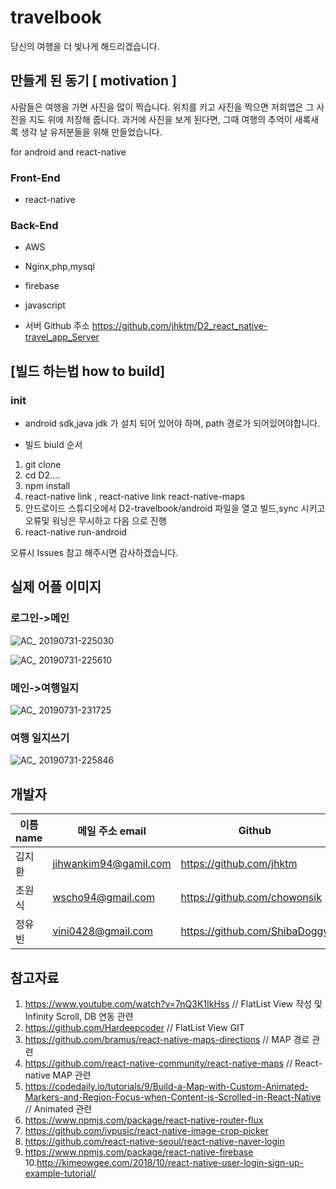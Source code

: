 # travelbook
당신의 여행을 더 빛나게 해드리겠습니다.



## 만들게 된 동기 [ motivation ]

사람들은 여행을 가면 사진을 많이 찍습니다.
위치를 키고 사진을 찍으면 저희앱은 그 사진을 지도 위에 저장해 줍니다.
과거에 사진을 보게 된다면, 그때 여행의 추억이 새록새록 생각 날 유저분들을 위해 만들었습니다.

for android and react-native

### Front-End
* react-native

### Back-End
* AWS
* Nginx,php,mysql
* firebase
* javascript

* 서버 Github 주소
https://github.com/jhktm/D2_react_native-travel_app_Server


## [빌드 하는법 how to build] 


### init 
* android sdk,java jdk 가 설치 되어 있어야 하며, path 경로가 되어있어야합니다.

* 빌드 biuld 순서 
1. git clone 
2. cd D2....
3. npm install 
4. react-native link , react-native link react-native-maps
5. 안드로이드 스튜디오에서 D2-travelbook/android 파일을 열고 빌드,sync 시키고 오류및 워닝은 무시하고 다음 으로 진행
6. react-native run-android

오류시 Issues 참고 해주시면 감사하겠습니다.

## 실제 어플 이미지


### 로그인->메인

![AC_ 20190731-225030](https://user-images.githubusercontent.com/38296895/62219364-26219e00-b3e9-11e9-8d80-baefd2709688.gif)

![AC_ 20190731-225610](https://user-images.githubusercontent.com/38296895/62219371-29b52500-b3e9-11e9-8361-28dc9e2af881.gif)

### 메인->여행일지

![AC_ 20190731-231725](https://user-images.githubusercontent.com/38296895/62219527-7c8edc80-b3e9-11e9-9ab4-2c92d893f4df.gif)

### 여행 일지쓰기

![AC_ 20190731-225846](https://user-images.githubusercontent.com/38296895/62219538-80226380-b3e9-11e9-9fe8-4245f191f80c.gif)


## 개발자

| 이름 name  | 메일 주소 email |Github |
| ------------- | ------------- | ------------- |
| 김지환  | jihwankim94@gamil.com  |https://github.com/jhktm  |
| 조원식  | wscho94@gmail.com  |https://github.com/chowonsik  |
| 정유빈  | vini0428@gmail.com  |https://github.com/ShibaDoggy  |


## 참고자료
1. https://www.youtube.com/watch?v=7nQ3K1IkHss  // FlatList View 작성 및 Infinity Scroll, DB 연동 관련
2. https://github.com/Hardeepcoder // FlatList View GIT         
3. https://github.com/bramus/react-native-maps-directions  // MAP 경로 관련
4. https://github.com/react-native-community/react-native-maps  // React-native MAP 관련
5. https://codedaily.io/tutorials/9/Build-a-Map-with-Custom-Animated-Markers-and-Region-Focus-when-Content-is-Scrolled-in-React-Native // Animated 관련
6. https://www.npmjs.com/package/react-native-router-flux
7. https://github.com/ivpusic/react-native-image-crop-picker
8. https://github.com/react-native-seoul/react-native-naver-login
9. https://www.npmjs.com/package/react-native-firebase
10.http://kimeowgee.com/2018/10/react-native-user-login-sign-up-example-tutorial/
